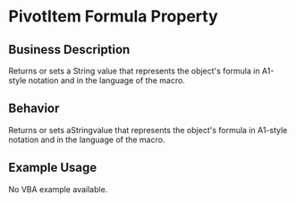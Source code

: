 # PivotItem Formula Property

## Business Description
Returns or sets a String value that represents the object's formula in A1-style notation and in the language of the macro.

## Behavior
Returns or sets aStringvalue that represents the object's formula in A1-style notation and in the language of the macro.

## Example Usage
No VBA example available.